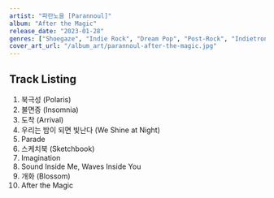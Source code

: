 ```yaml
---
artist: "파란노을 [Parannoul]"
album: "After the Magic"
release_date: "2023-01-28"
genres: ["Shoegaze", "Indie Rock", "Dream Pop", "Post-Rock", "Indietronica", "Emo", "Noise Pop", "Neo-Psychedelia"]
cover_art_url: "/album_art/parannoul-after-the-magic.jpg"
---
```


## Track Listing

1. 북극성 (Polaris)
2. 불면증 (Insomnia)
3. 도착 (Arrival)
4. 우리는 밤이 되면 빛난다 (We Shine at Night)
5. Parade
6. 스케치북 (Sketchbook)
7. Imagination
8. Sound Inside Me, Waves Inside You
9. 개화 (Blossom)
10. After the Magic